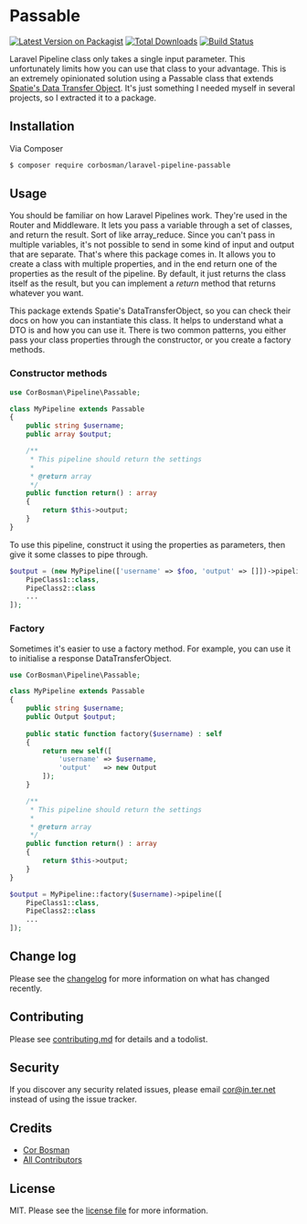 # Passable

[![Latest Version on Packagist][ico-version]][link-packagist]
[![Total Downloads][ico-downloads]][link-downloads]
[![Build Status][ico-travis]][link-travis]

Laravel Pipeline class only takes a single input parameter. This unfortunately limits how you can use that class to your advantage. This is an extremely opinionated solution using a Passable class that extends [Spatie's Data Transfer Object](https://github.com/spatie/data-transfer-object). It's just something I needed myself in several projects, so I extracted it to a package.  

## Installation

Via Composer

``` bash
$ composer require corbosman/laravel-pipeline-passable
```

## Usage

You should be familiar on how Laravel Pipelines work. They're used in the Router and Middleware. It lets you pass a variable through a set of classes, and return the result. Sort of like array_reduce. Since you can't pass in multiple variables, it's not possible to send in some kind of input and output that are separate. That's where this package comes in. It allows you to create a class with multiple properties, and in the end return one of the properties as the result of the pipeline. By default, it just returns the class itself as the result, but you can implement a _return_ method that returns whatever you want. 

This package extends Spatie's DataTransferObject, so you can check their docs on how you can instantiate this class. It helps to understand what a DTO is and how you can use it. There is two common patterns, you either pass your class properties through the constructor, or you create a factory methods. 

### Constructor methods

```php
use CorBosman\Pipeline\Passable;

class MyPipeline extends Passable
{
    public string $username;
    public array $output;

    /**
     * This pipeline should return the settings
     *
     * @return array
     */
    public function return() : array
    {
        return $this->output;
    }
}
```

To use this pipeline, construct it using the properties as parameters, then give it some classes to pipe through. 

```php
$output = (new MyPipeline(['username' => $foo, 'output' => []])->pipeline([
    PipeClass1::class,
    PipeClass2::class
    ...
]);
```

### Factory

Sometimes it's easier to use a factory method. For example, you can use it to initialise a response DataTransferObject.

```php
use CorBosman\Pipeline\Passable;

class MyPipeline extends Passable
{
    public string $username;
    public Output $output;
    
    public static function factory($username) : self
    {
        return new self([
            'username' => $username,
            'output'   => new Output
        ]);
    }

    /**
     * This pipeline should return the settings
     *
     * @return array
     */
    public function return() : array
    {
        return $this->output;
    }
}
```

```php
$output = MyPipeline::factory($username)->pipeline([
    PipeClass1::class,
    PipeClass2::class
    ...
]);
```

## Change log

Please see the [changelog](changelog.md) for more information on what has changed recently.

## Contributing

Please see [contributing.md](contributing.md) for details and a todolist.

## Security

If you discover any security related issues, please email cor@in.ter.net instead of using the issue tracker.

## Credits

- [Cor Bosman][link-author]
- [All Contributors][link-contributors]

## License

MIT. Please see the [license file](license.md) for more information.

[ico-version]: https://img.shields.io/packagist/v/corbosman/laravel-pipeline-passable.svg?style=flat-square
[ico-downloads]: https://img.shields.io/packagist/dt/corbosman/laravel-pipeline-passable.svg?style=flat-square
[ico-travis]: https://img.shields.io/travis/corbosman/laravel-pipeline-passable/master.svg?style=flat-square
[ico-styleci]: https://styleci.io/repos/12345678/shield

[link-packagist]: https://packagist.org/packages/corbosman/laravel-pipeline-passable
[link-downloads]: https://packagist.org/packages/corbosman/laravel-pipeline-passable
[link-travis]: https://travis-ci.org/corbosman/laravel-pipeline-passable
[link-styleci]: https://styleci.io/repos/12345678
[link-author]: https://github.com/corbosman
[link-contributors]: ../../contributors
